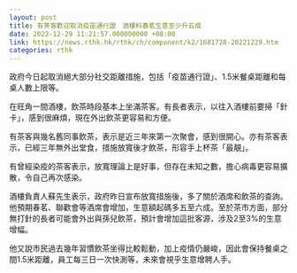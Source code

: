 ```yaml
---
layout: post
title: 有茶客歡迎取消疫苗通行證　酒樓料春茗生意至少升五成
date: 2022-12-29 11:21:57.000000000 +08:00
link: https://news.rthk.hk/rthk/ch/component/k2/1681728-20221229.htm
categories: rthk
---
```


政府今日起取消絕大部分社交距離措施，包括「疫苗通行證」、1.5米餐桌距離和每桌人數上限等。

在旺角一間酒樓，飲茶時段基本上坐滿茶客。有長者表示，以往入酒樓前要掃「針卡」，感到很麻煩，現在外出飲茶更容易和方便。

有茶客與幾名舊同事飲茶，表示是近三年來第一次聚會，感到很開心。亦有茶客表示，已經三年無外出堂食，措施放寬後才飲茶，形容手上杯茶「最靚」。

有曾經染疫的茶客表示，放寬理論上是好事，但存在未知之數，擔心病毒更容易擴散，令自己再次感染。

酒樓負責人蘇先生表示，政府昨日宣布放寬措施後，多了關於酒席和飲茶的查詢。他預期春茗、聯歡會等酒席會增加，生意額起碼多五至六成。至於茶市方面，部分無打針的長者可能會外出與孫兒飲茶，預計會增加這批客源，涉及2至3%的生意增幅。

他又說市民過去幾年習慣飲茶坐得比較鬆動，加上疫情仍嚴峻，因此會保持餐桌之間1.5米距離，員工每三日一次快測等，未來會視乎生意增聘人手。
